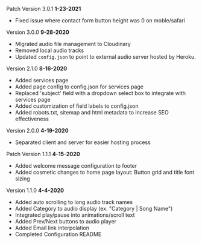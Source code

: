 Patch Version 3.0.1
**1-23-2021**
- Fixed issue where contact form button height was 0 on moble/safari

Version 3.0.0
**9-28-2020**
- Migrated audio file management to Cloudinary
- Removed local audio tracks
- Updated `config.json` to point to external audio server hosted by Heroku.


Version 2.1.0
**8-16-2020**
- Added services page
- Added page config to config.json for services page
- Replaced 'subject' field with a dropdown select box to integrate with services page
- Added customization of field labels to config.json
- Added robots.txt, sitemap and html metadata to increase SEO effectiveness


Version 2.0.0
**4-19-2020**
- Separated client and server for easier hosting process


Patch Version 1.1.1
**4-15-2020**
- Added welcome message configuration to footer
- Added cosmetic changes to home page layout: Button grid and title font sizing


Version 1.1.0
**4-4-2020**
- Added auto scrolling to long audio track names
- Added Category to audio display (ex. "Category | Song Name")
- Integrated play/pause into animations/scroll text
- Added Prev/Next buttons to audio player
- Added Email link interpolation
- Completed Configuration README
